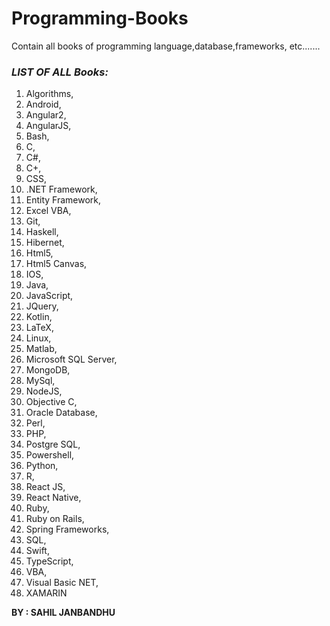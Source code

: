 # Programming-Books
Contain all books of programming language,database,frameworks, etc.......
### ***LIST OF ALL Books:***

1. Algorithms,
2. Android, 
3. Angular2, 
4. AngularJS, 
5. Bash, 
6. C, 
7. C#,
8.  C+,
9.  CSS, 
10. .NET Framework, 
11. Entity Framework, 
12. Excel VBA, 
13. Git,
14.  Haskell,
15.  Hibernet, 
16. Html5,
17.  Html5 Canvas, 
18. IOS, 
19. Java,
20.  JavaScript,
21.  JQuery, 
22. Kotlin,
23.  LaTeX, 
24. Linux,
25.  Matlab,
26.  Microsoft SQL Server,
27.  MongoDB,
28.  MySql,
29.  NodeJS,
30.  Objective C, 
31. Oracle Database, 
32. Perl,
33.  PHP,
34.  Postgre SQL, 
35. Powershell,
36.  Python,
37.  R,
38.  React JS,
39.  React Native,
40.  Ruby,
41.  Ruby on Rails,
42.  Spring Frameworks, 
43. SQL, 
44. Swift,
45.  TypeScript, 
46. VBA,
47.  Visual Basic NET, 
48. XAMARIN

**BY : SAHIL JANBANDHU**
